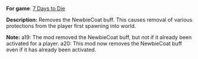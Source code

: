 **For game**: [7 Days to Die](https://7daystodie.com)

**Description:**
Removes the NewbieCoat buff. This causes removal of various protections
from the player first spawning into world.

**Note:**
a19: The mod removed the NewbieCoat buff, but not if it already been activated for a player.
a20: This mod now removes the NewbieCoat buff even if it has already been activated.
